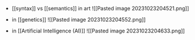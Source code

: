 - [[syntax]] vs [[semantics]] in art
![[Pasted image 20231023204521.png]]

- in [[genetics]]
![[Pasted image 20231023204552.png]]

- in [[Artificial Intelligence (AI)]]
![[Pasted image 20231023204633.png]]